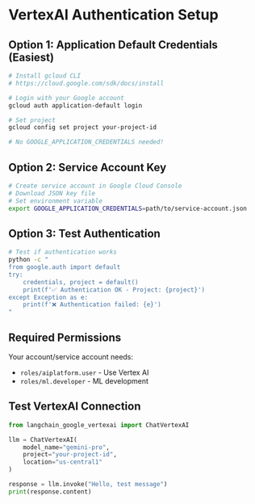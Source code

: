 # VertexAI Authentication Setup

## Option 1: Application Default Credentials (Easiest)

```bash
# Install gcloud CLI
# https://cloud.google.com/sdk/docs/install

# Login with your Google account
gcloud auth application-default login

# Set project
gcloud config set project your-project-id

# No GOOGLE_APPLICATION_CREDENTIALS needed!
```

## Option 2: Service Account Key

```bash
# Create service account in Google Cloud Console
# Download JSON key file
# Set environment variable
export GOOGLE_APPLICATION_CREDENTIALS=path/to/service-account.json
```

## Option 3: Test Authentication

```bash
# Test if authentication works
python -c "
from google.auth import default
try:
    credentials, project = default()
    print(f'✅ Authentication OK - Project: {project}')
except Exception as e:
    print(f'❌ Authentication failed: {e}')
"
```

## Required Permissions

Your account/service account needs:
- `roles/aiplatform.user` - Use Vertex AI
- `roles/ml.developer` - ML development

## Test VertexAI Connection

```python
from langchain_google_vertexai import ChatVertexAI

llm = ChatVertexAI(
    model_name="gemini-pro",
    project="your-project-id",
    location="us-central1"
)

response = llm.invoke("Hello, test message")
print(response.content)
```